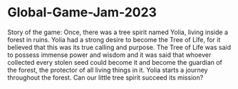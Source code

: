 # Global-Game-Jam-2023

Story of the game:
Once, there was a tree spirit named Yolia, living inside a forest in ruins.
Yolia had a strong desire to become the Tree of Life, for it believed 
that this was its true calling and purpose.
The Tree of Life was said to possess immense power and wisdom and it was said
that whoever collected every stolen seed could become it and become the guardian of 
the forest, the protector of all living things in it.
Yolia starts a journey throughout the forest.
Can our little tree spirit succeed its mission?
